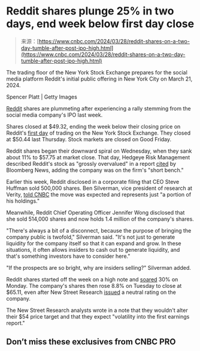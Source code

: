 <!--yml
category: 未分类
date: 2024-05-29 12:47:15
-->

# Reddit shares plunge 25% in two days, end week below first day close

> 来源：[https://www.cnbc.com/2024/03/28/reddit-shares-on-a-two-day-tumble-after-post-ipo-high.html](https://www.cnbc.com/2024/03/28/reddit-shares-on-a-two-day-tumble-after-post-ipo-high.html)

 The trading floor of the New York Stock Exchange prepares for the social media platform Reddit's initial public offering in New York City on March 21, 2024.

Spencer Platt | Getty Images

[Reddit](/quotes/RDDT/) shares are plummeting after experiencing a rally stemming from the social media company's IPO last week.

Shares closed at $49.32, ending the week below their closing price on Reddit's [first day](https://www.cnbc.com/2024/03/21/reddit-ipo-rddt-starts-trading-on-nyse.html) of trading on the New York Stock Exchange. They closed at $50.44 last Thursday. Stock markets are closed on Good Friday.

Reddit shares began their downward spiral on Wednesday, when they sank about 11% to $57.75 at market close. That day, Hedgeye Risk Management described Reddit's stock as "grossly overvalued" in a report [cited](https://finance.yahoo.com/news/reddit-tumbles-hedgeye-names-short-151455506.html) by Bloomberg News, adding the company was on the firm's "short bench."

Earlier this week, Reddit disclosed in a corporate filing that CEO Steve Huffman sold 500,000 shares. Ben Silverman, vice president of research at Verity, [told CNBC](https://www.cnbc.com/video/2024/03/27/reddit-shares-slump-after-ceo-steve-huffman-sells-500000-shares.html) the move was expected and represents just "a portion of his holdings."

Meanwhile, Reddit Chief Operating Officer Jennifer Wong disclosed that she sold 514,000 shares and now holds 1.4 million of the company's shares.

"There's always a bit of a disconnect, because the purpose of bringing the company public is twofold," Silverman said. "It's not just to generate liquidity for the company itself so that it can expand and grow. In these situations, it often allows insiders to cash out to generate liquidity, and that's something investors have to consider here."

"If the prospects are so bright, why are insiders selling?" Silverman added.

Reddit shares started off the week on a high note and [soared](https://www.cnbc.com/2024/03/25/reddit-shares-close-30percent-up-following-social-media-companys-ipo.html) 30% on Monday. The company's shares then rose 8.8% on Tuesday to close at $65.11, even after New Street Research [issued](https://www.cnbc.com/2024/03/26/new-street-research-initiates-reddit-as-hold-warns-shares-can-slide-nearly-10percent.html) a neutral rating on the company.

The New Street Research analysts wrote in a note that they wouldn't alter their $54 price target and that they expect "volatility into the first earnings report."

## Don’t miss these exclusives from CNBC PRO